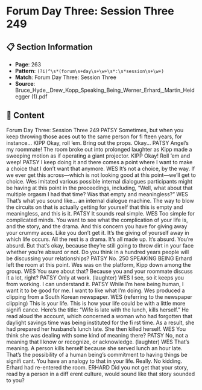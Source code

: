 # Forum Day Three: Session Three 249

## 📋 Section Information

- **Page**: 263
- **Pattern**: `(?i)^\s*(forum\s+day\s+\w+\s*:\s*session\s+\w+)`
- **Match**: Forum Day Three: Session Three
- **Source**: Bruce_Hyde,_Drew_Kopp_Speaking_Being_Werner_Erhard,_Martin_Heidegger (1).pdf

## 📄 Content

Forum Day Three: Session Three 249
PATSY
Sometimes, but when you keep throwing those aces out to the same person for fi fteen years,
for instance...
KIPP
Okay, roll ’em. Bring out the props. Okay...
PATSY
Angel’s my roommate!
The room broke out into prolonged laughter as Kipp made a sweeping motion as if operating a
giant projector.
KIPP
Okay! Roll ’em and weep!
PATSY
I keep doing it and there comes a point where I want to make a choice that I don’t want that
anymore.
WES
It’s not a choice, by the way. If we ever get this across—which is not looking good at this
point—we’ll get to choice.
Wes imitated various possible internal dialogues participants might be having at this point in the
proceedings, including, “Well, what about that multiple orgasm I had that time? Was that empty
and meaningless?”
WES
That’s what you sound like... an internal dialogue machine. The way to blow the circuits on
that is actually getting for yourself that this is empty and meaningless, and this is it.
PATSY
It sounds real simple.
WES
Too simple for complicated minds. You want to see what the complication of your life is, and
the story, and the drama. And this concern you have for giving away your crummy aces. Like
you don’t get it. It’s the giving of yourself away in which life occurs. All the rest is a drama.
It’s all made up. It’s absurd. You’re absurd. But that’s okay, because they’re still going to throw
dirt in your face whether you’re absurd or not. Do you think in a hundred years people will be
discussing your relationships?
PATSY
No.
250
SPEAKING BEING
Erhard left the room at this point. Wes was on the platform, Kipp down among the group.
WES
You sure about that? Because you and your roommate discuss it a lot, right?
PATSY
Only at work.
(laughter)
WES
I see, so it keeps you from working. I can understand it.
PATSY
While I’m here being human, I want it to be good for me. I want to like what I’m doing.
Wes produced a clipping from a South Korean newspaper.
WES (referring to the newspaper clipping)
This is your life. This is how your life could be with a little more signifi cance. Here’s the title:
“Wife is late with the lunch, kills herself.”
He read aloud the account, which concerned a woman who had forgotten that daylight savings time
was being instituted for the fi rst time. As a result, she had prepared her husband’s lunch late. She
then killed herself.
WES
You think she was dealing with some kind of meaning there?
PATSY
No, not a meaning that I know or recognize, or acknowledge.
(laughter)
WES
That’s meaning. A person kills herself because she served lunch an hour late. That’s the
possibility of a human being’s commitment to having things be signifi cant. You have an analogy
to that in your life. Really. No kidding.
Erhard had re-entered the room.
ERHARD
Did you not get that your story, read by a person in a diff erent culture, would sound like that
story sounded to you?